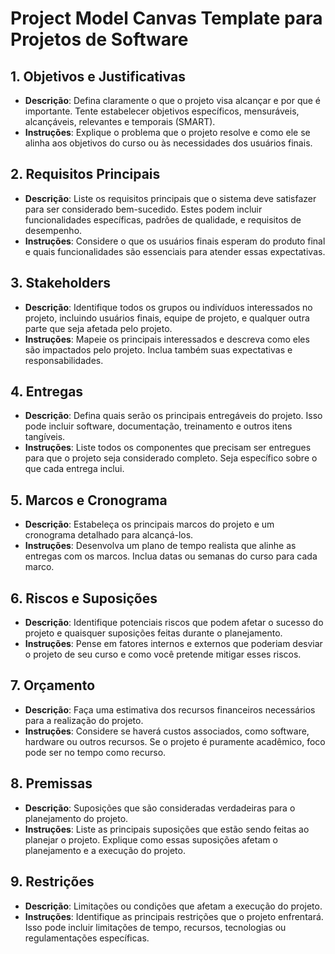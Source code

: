 # Project Model Canvas Template para Projetos de Software

## 1. Objetivos e Justificativas
- **Descrição**: Defina claramente o que o projeto visa alcançar e por que é importante. Tente estabelecer objetivos específicos, mensuráveis, alcançáveis, relevantes e temporais (SMART).
- **Instruções**: Explique o problema que o projeto resolve e como ele se alinha aos objetivos do curso ou às necessidades dos usuários finais.

## 2. Requisitos Principais
- **Descrição**: Liste os requisitos principais que o sistema deve satisfazer para ser considerado bem-sucedido. Estes podem incluir funcionalidades específicas, padrões de qualidade, e requisitos de desempenho.
- **Instruções**: Considere o que os usuários finais esperam do produto final e quais funcionalidades são essenciais para atender essas expectativas.

## 3. Stakeholders
- **Descrição**: Identifique todos os grupos ou indivíduos interessados no projeto, incluindo usuários finais, equipe de projeto, e qualquer outra parte que seja afetada pelo projeto.
- **Instruções**: Mapeie os principais interessados e descreva como eles são impactados pelo projeto. Inclua também suas expectativas e responsabilidades.

## 4. Entregas
- **Descrição**: Defina quais serão os principais entregáveis do projeto. Isso pode incluir software, documentação, treinamento e outros itens tangíveis.
- **Instruções**: Liste todos os componentes que precisam ser entregues para que o projeto seja considerado completo. Seja específico sobre o que cada entrega inclui.

## 5. Marcos e Cronograma
- **Descrição**: Estabeleça os principais marcos do projeto e um cronograma detalhado para alcançá-los.
- **Instruções**: Desenvolva um plano de tempo realista que alinhe as entregas com os marcos. Inclua datas ou semanas do curso para cada marco.

## 6. Riscos e Suposições
- **Descrição**: Identifique potenciais riscos que podem afetar o sucesso do projeto e quaisquer suposições feitas durante o planejamento.
- **Instruções**: Pense em fatores internos e externos que poderiam desviar o projeto de seu curso e como você pretende mitigar esses riscos.

## 7. Orçamento
- **Descrição**: Faça uma estimativa dos recursos financeiros necessários para a realização do projeto.
- **Instruções**: Considere se haverá custos associados, como software, hardware ou outros recursos. Se o projeto é puramente acadêmico, foco pode ser no tempo como recurso.

## 8. Premissas
- **Descrição**: Suposições que são consideradas verdadeiras para o planejamento do projeto.
- **Instruções**: Liste as principais suposições que estão sendo feitas ao planejar o projeto. Explique como essas suposições afetam o planejamento e a execução do projeto.

## 9. Restrições
- **Descrição**: Limitações ou condições que afetam a execução do projeto.
- **Instruções**: Identifique as principais restrições que o projeto enfrentará. Isso pode incluir limitações de tempo, recursos, tecnologias ou regulamentações específicas.
